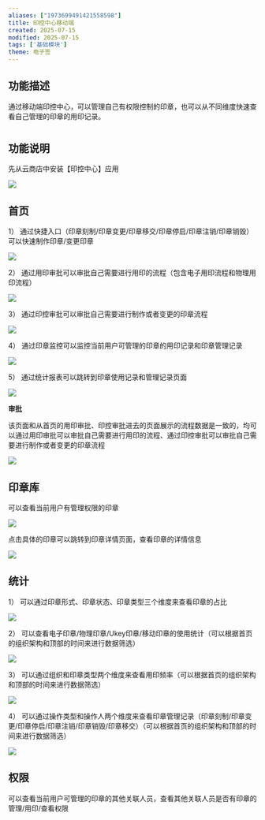 ```yaml
---
aliases: ["1973699491421558598"]
title: 印控中心移动端
created: 2025-07-15
modified: 2025-07-15
tags: ['基础模块']
theme: 电子签
---
```


##

## **功能描述**

通过移动端印控中心，可以管理自己有权限控制的印章，也可以从不同维度快速查看自己管理的印章的用印记录。

#

## **功能说明**

先从云商店中安装【印控中心】应用

![](https://myhelpdoc.oss-cn-heyuan.aliyuncs.com/mdimages/10cb6f24b4915340e1dfbfd1f5253f36.jpg)

## **首页**

1） 通过快捷入口（印章刻制/印章变更/印章移交/印章停启/印章注销/印章销毁）可以快速制作印章/变更印章

![](https://myhelpdoc.oss-cn-heyuan.aliyuncs.com/mdimages/44692de8410936826a3b02a6754b5382.jpg)

2） 通过用印审批可以审批自己需要进行用印的流程（包含电子用印流程和物理用印流程）

![](https://myhelpdoc.oss-cn-heyuan.aliyuncs.com/mdimages/4084736514870cd04d2d1a14c7456068.jpg)

3） 通过印控审批可以审批自己需要进行制作或者变更的印章流程

![](https://myhelpdoc.oss-cn-heyuan.aliyuncs.com/mdimages/e54b6f61f89c417288b84d87463a1490.jpg)

4） 通过印章监控可以监控当前用户可管理的印章的用印记录和印章管理记录

![](https://myhelpdoc.oss-cn-heyuan.aliyuncs.com/mdimages/fa2c60cbadeb73c5e88b48ca8087433a.jpg)

5） 通过统计报表可以跳转到印章使用记录和管理记录页面

![](https://myhelpdoc.oss-cn-heyuan.aliyuncs.com/mdimages/98be3875b929d2e09a347879b1dd4289.jpg)

**审批**

该页面和从首页的用印审批、印控审批进去的页面展示的流程数据是一致的，均可以通过用印审批可以审批自己需要进行用印的流程、通过印控审批可以审批自己需要进行制作或者变更的印章流程

![](https://myhelpdoc.oss-cn-heyuan.aliyuncs.com/mdimages/8cccdf76fe57eb11cc56873973680dfe.jpg)

## **印章库**

可以查看当前用户有管理权限的印章

![](https://myhelpdoc.oss-cn-heyuan.aliyuncs.com/mdimages/d84959aaf67748c30070d249d6f23af8.jpg)

点击具体的印章可以跳转到印章详情页面，查看印章的详情信息

![](https://myhelpdoc.oss-cn-heyuan.aliyuncs.com/mdimages/8cfd276ef7b7c1c3d626bf5070bcf734.jpg)

## **统计**

1） 可以通过印章形式、印章状态、印章类型三个维度来查看印章的占比

![](https://myhelpdoc.oss-cn-heyuan.aliyuncs.com/mdimages/2e8912691c2726ee3b21bc11a60e6db6.jpg)

2） 可以查看电子印章/物理印章/Ukey印章/移动印章的使用统计（可以根据首页的组织架构和顶部的时间来进行数据筛选）

![](https://myhelpdoc.oss-cn-heyuan.aliyuncs.com/mdimages/d9348cb4151166abddd595e383220f65.jpg)

3） 可以通过组织和印章类型两个维度来查看用印频率（可以根据首页的组织架构和顶部的时间来进行数据筛选）

![](https://myhelpdoc.oss-cn-heyuan.aliyuncs.com/mdimages/956de31a08737ed82f12c6a6b38f7c49.jpg)

4） 可以通过操作类型和操作人两个维度来查看印章管理记录（印章刻制/印章变更/印章停启/印章注销/印章销毁/印章移交）（可以根据首页的组织架构和顶部的时间来进行数据筛选）

![](https://myhelpdoc.oss-cn-heyuan.aliyuncs.com/mdimages/efa2eafeda15b4332fc0c3d34c6ce93a.jpg)

## **权限**

可以查看当前用户可管理的印章的其他关联人员，查看其他关联人员是否有印章的管理/用印/查看权限

